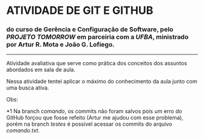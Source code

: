 # ATIVIDADE DE GIT E GITHUB
### do curso de Gerência e Configuração de Software, pelo *PROJETO TOMORROW* em parceiria com a *UFBA*, ministrado por Artur R. Mota e João G. Lofiego.
---
Atividade avaliativa que serve como prática dos conceitos dos assuntos abordados em sala de aula.

Nessa atividade tentei aplicar o máximo do conhecimento da aula junto com uma busca ativa.

Obs:

*1 Na branch *comando*, os commits não foram salvos pois um erro do GitHub forçou que fosse refeito (Artur me ajudou com esse problema), porém na branch *testes* é possivel acessar os commits do arquivo *comando.txt*.
